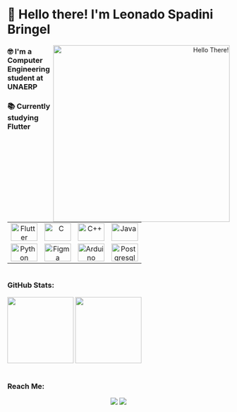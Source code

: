 # 👋 Hello there! I'm Leonado Spadini Bringel


<div align="right">
  <img title="Hello There!", src="https://media.giphy.com/media/e6tWc6BpjyluE/giphy.gif" max-width="500px" width="400px" align="right"/>
</div>


<div align="left">
  <h3>
    🤓 I'm a Computer Engineering student at UNAERP
  </h3>
  <h3>
    📚 Currently studying Flutter
  </h3>
</div>

<br></br>

<table>
  <tr>
      <td align="center">
        <img title="Flutter" height="40" width="60" src="https://cdn.jsdelivr.net/gh/devicons/devicon/icons/flutter/flutter-original.svg">
      </td>
      <td align="center">
        <img title="C" height="40" width="60" src="https://cdn.jsdelivr.net/gh/devicons/devicon/icons/c/c-original.svg">
      </td>
      <td align="center">
        <img title="C++" height="40" width="60" src="https://cdn.jsdelivr.net/gh/devicons/devicon/icons/cplusplus/cplusplus-original.svg">
      </td>
      <td align="center">
        <img title="Java" height="40" width="60" src="https://cdn.jsdelivr.net/gh/devicons/devicon/icons/java/java-original.svg">
      </td>
  </tr>
  <tr>
      <td align="center">
        <img title="Python" height="40" width="60" src="https://cdn.jsdelivr.net/gh/devicons/devicon/icons/python/python-original.svg">
      </td>
      <td align="center">
        <img title="Figma" height="40" width="60" src="https://cdn.jsdelivr.net/gh/devicons/devicon/icons/figma/figma-original.svg">
      </td>
      <td align="center">
        <img title="Arduino" height="40" width="60" src="https://cdn.jsdelivr.net/gh/devicons/devicon/icons/arduino/arduino-original.svg">
      </td>
      <td align="center">
        <img title="Postgresql" height="40" width="60" src="https://cdn.jsdelivr.net/gh/devicons/devicon/icons/postgresql/postgresql-original.svg">
      </td>
  </tr>
</table>


#
### GitHub Stats:


<div style="display: inline_block">
  <img height="150em" src="https://github-readme-stats.vercel.app/api?username=LeonardoBringel&hide_rank=true&hide=issues,contribs&count_private=true&show_icons=true&theme=dark&hide_title=true"/>
  <img height="150em" src="https://github-readme-stats.vercel.app/api/top-langs/?username=LeonardoBringel&langs_count=4&layout=compact&theme=dark"/>
</div>

#
### Reach Me:
<div align="center">
  <a href = "mailto:leo.sbringel@gmail.com"><img src="https://img.shields.io/badge/Gmail-D14836?style=for-the-badge&logo=gmail&logoColor=white" target="_blank"></a>
  <a href="https://www.linkedin.com/in/leonardo-bringel-33a710283/" target="_blank"><img src="https://img.shields.io/badge/-LinkedIn-%230077B5?style=for-the-badge&logo=linkedin&logoColor=white" target="_blank"></a>
</div>
